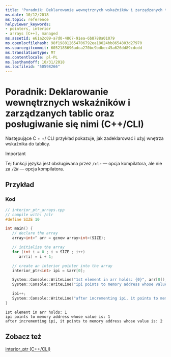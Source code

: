 ```yaml
---
title: 'Poradnik: Deklarowanie wewnętrznych wskaźników i zarządzanych tablic oraz posługiwanie się nimi (C++/CLI)'
ms.date: 10/12/2018
ms.topic: reference
helpviewer_keywords:
- pointers, interior
- arrays [C++], managed
ms.assetid: e61a2c09-a7d0-4867-91ea-6b8788a01079
ms.openlocfilehash: 98f198812654706792ea18024bb8654803d27970
ms.sourcegitcommit: 6052185696adca270bc9bdbec45a626dd89cdcdd
ms.translationtype: MT
ms.contentlocale: pl-PL
ms.lasthandoff: 10/31/2018
ms.locfileid: "50598266"
---
```

# <a name="how-to-declare-and-use-interior-pointers-and-managed-arrays-ccli"></a>Poradnik: Deklarowanie wewnętrznych wskaźników i zarządzanych tablic oraz posługiwanie się nimi (C++/CLI)

Następujące C + +/ CLI przykład pokazuje, jak zadeklarować i użyj wnętrza wskaźnika do tablicy.

> [!IMPORTANT]
> Tej funkcji języka jest obsługiwana przez `/clr` — opcja kompilatora, ale nie za `/ZW` — opcja kompilatora.

## <a name="example"></a>Przykład

### <a name="code"></a>Kod

```cpp
// interior_ptr_arrays.cpp
// compile with: /clr
#define SIZE 10

int main() {
   // declare the array
   array<int>^ arr = gcnew array<int>(SIZE);

   // initialize the array
   for (int i = 0 ; i < SIZE ; i++)
      arr[i] = i + 1;

   // create an interior pointer into the array
   interior_ptr<int> ipi = &arr[0];

   System::Console::WriteLine("1st element in arr holds: {0}", arr[0]);
   System::Console::WriteLine("ipi points to memory address whose value is: {0}", *ipi);

   ipi++;
   System::Console::WriteLine("after incrementing ipi, it points to memory address whose value is: {0}", *ipi);
}
```

```Output
1st element in arr holds: 1
ipi points to memory address whose value is: 1
after incrementing ipi, it points to memory address whose value is: 2
```

## <a name="see-also"></a>Zobacz też

[interior_ptr (C++/CLI)](../windows/interior-ptr-cpp-cli.md)
